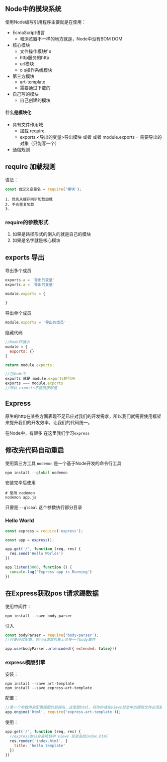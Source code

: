 ## Node中的模块系统

使用Node编写引用程序主要就是在使用：

- EcmaScript语言
  - 和浏览器不一样的地方就是，Node中没有BOM DOM
- 核心模块
  - 文件操作模块f s
  - http服务的http
  - url模块
  - o s操作系统模块
- 第三方模块
  - art-template
  - 需要通过下载的
- 自己写的模块
  - 自己创建的模块

#### 什么是模块化

- 具有文件作用域
  - 加载 require
  - exports.<导出的变量>导出模块 或者       或者 module.exports = 需要导出的对象（只能写一个）
- 通信规则

## require 加载规则

语法：

```javascript
const 自定义变量名 = require('模块');

```

	1. 优先从缓存同步加载加载 
	2. 不会重复加载
	3. 

### require的参数形式

1. 如果是路径形式的倒入的就是自己的模块
2. 如果是名字就是核心模块

## exports 导出

导出多个成员

```javascript
exports.a = '导出的变量'
exports.a = '导出的变量'

module.exports = {
  
}
```

导出单个成员

```javascript
module.exports = '导出的成员'
```

隐藏代码

```javascript
//Node环境中
module = {
  exports: {}
}

return module.exports;

//在Node中
exports 就是 module.exports的引用
exports === module.exports
//所以 exports不能直接赋值
```



## Express

原生的http在某些方面表现不足已应对我们的开发需求，所以我们就需要使用框架来提升我们的开发效率，让我们的代码统一。

在Node中，有很多 在这里我们学习```express```

## 修改完代码自动重启

使用第三方工具 `nodemon` 是一个基于Node开发的命令行工具

```javascript
npm install --global nodemon
```

安装完毕后使用

```shell
# 使用 nodemon
nodemon app.js
```

只要是 `--global` 这个参数执行部分目录

### Hello World

```javascript
const express = require('express');

const app = express();

app.get('/', function (req, res) {
  res.send('Hello Worlds')
})

app.listen(3000, function () {
  console.log('Express app is Running')
})
```

## 在Express获取pos t请求踢数据

使用中间件：

```shell
npm install --save body-parser
```

引入

```javascript
const bodyParser = require('body-parser');
//只要经过配置，则req请求对象上会多一个body属性

app.use(bodyParser.urlencoded({ extended: false}))
```

### express模版引擎

安装：

```shell
npm install --save art-template
npm install --save express-art-template
```

配置：

```javascript
//第一个参数用来配置视图的后缀名，这里是html，则你存储在views目录中的模版文件必须是x x x.html
app.engine('html', require('express-art-template'));
```

使用：

```javascript
app.get('/', function (req, res) {
  //express默认会去项目中 views 目录去找index.html
  res.render('index.html', {
    title: 'hello template'
  })
})
```



